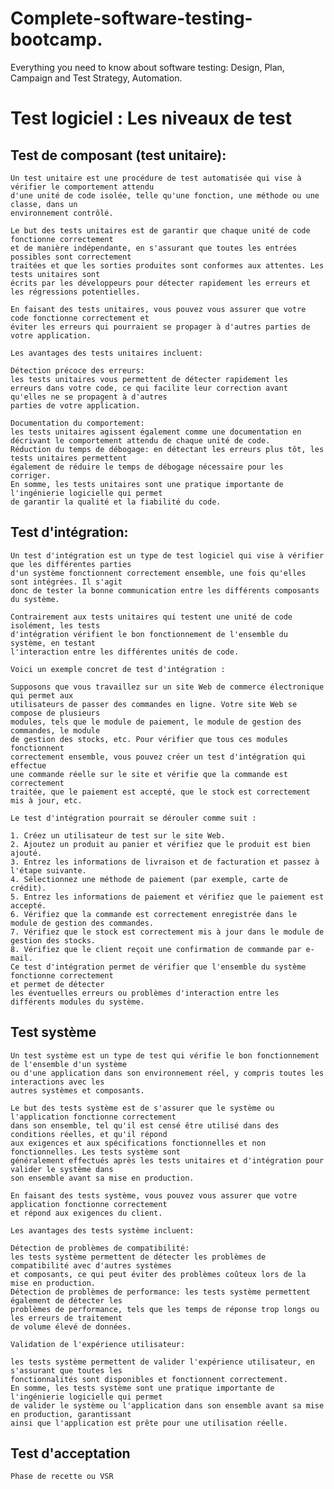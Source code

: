 # Complete-software-testing-bootcamp.
Everything you need to know about software testing: Design, Plan, Campaign and Test Strategy, Automation.

# Test logiciel : Les niveaux de test  

## Test de composant (test unitaire):  
    Un test unitaire est une procédure de test automatisée qui vise à vérifier le comportement attendu  
    d'une unité de code isolée, telle qu'une fonction, une méthode ou une classe, dans un  
    environnement contrôlé.  

    Le but des tests unitaires est de garantir que chaque unité de code fonctionne correctement  
    et de manière indépendante, en s'assurant que toutes les entrées possibles sont correctement  
    traitées et que les sorties produites sont conformes aux attentes. Les tests unitaires sont  
    écrits par les développeurs pour détecter rapidement les erreurs et les régressions potentielles.  

    En faisant des tests unitaires, vous pouvez vous assurer que votre code fonctionne correctement et  
    éviter les erreurs qui pourraient se propager à d'autres parties de votre application.  
      
    Les avantages des tests unitaires incluent:  

    Détection précoce des erreurs:  
    les tests unitaires vous permettent de détecter rapidement les  
    erreurs dans votre code, ce qui facilite leur correction avant qu'elles ne se propagent à d'autres
    parties de votre application.  
      
    Documentation du comportement:  
    les tests unitaires agissent également comme une documentation en  
    décrivant le comportement attendu de chaque unité de code.  
    Réduction du temps de débogage: en détectant les erreurs plus tôt, les tests unitaires permettent  
    également de réduire le temps de débogage nécessaire pour les corriger.  
    En somme, les tests unitaires sont une pratique importante de l'ingénierie logicielle qui permet  
    de garantir la qualité et la fiabilité du code.  

## Test d'intégration:  
    Un test d'intégration est un type de test logiciel qui vise à vérifier que les différentes parties  
    d'un système fonctionnent correctement ensemble, une fois qu'elles sont intégrées. Il s'agit  
    donc de tester la bonne communication entre les différents composants du système.  

    Contrairement aux tests unitaires qui testent une unité de code isolément, les tests 
    d'intégration vérifient le bon fonctionnement de l'ensemble du système, en testant  
    l'interaction entre les différentes unités de code.  

    Voici un exemple concret de test d'intégration :  

    Supposons que vous travaillez sur un site Web de commerce électronique qui permet aux  
    utilisateurs de passer des commandes en ligne. Votre site Web se compose de plusieurs  
    modules, tels que le module de paiement, le module de gestion des commandes, le module  
    de gestion des stocks, etc. Pour vérifier que tous ces modules fonctionnent  
    correctement ensemble, vous pouvez créer un test d'intégration qui effectue  
    une commande réelle sur le site et vérifie que la commande est correctement  
    traitée, que le paiement est accepté, que le stock est correctement mis à jour, etc.  

    Le test d'intégration pourrait se dérouler comme suit :

    1. Créez un utilisateur de test sur le site Web.
    2. Ajoutez un produit au panier et vérifiez que le produit est bien ajouté.
    3. Entrez les informations de livraison et de facturation et passez à l'étape suivante.
    4. Sélectionnez une méthode de paiement (par exemple, carte de crédit).
    5. Entrez les informations de paiement et vérifiez que le paiement est accepté.
    6. Vérifiez que la commande est correctement enregistrée dans le module de gestion des commandes.
    7. Vérifiez que le stock est correctement mis à jour dans le module de gestion des stocks.
    8. Vérifiez que le client reçoit une confirmation de commande par e-mail.
    Ce test d'intégration permet de vérifier que l'ensemble du système fonctionne correctement  
    et permet de détecter  
    les éventuelles erreurs ou problèmes d'interaction entre les différents modules du système.  

## Test système  
    Un test système est un type de test qui vérifie le bon fonctionnement de l'ensemble d'un système  
    ou d'une application dans son environnement réel, y compris toutes les interactions avec les  
    autres systèmes et composants.  

    Le but des tests système est de s'assurer que le système ou l'application fonctionne correctement  
    dans son ensemble, tel qu'il est censé être utilisé dans des conditions réelles, et qu'il répond  
    aux exigences et aux spécifications fonctionnelles et non fonctionnelles. Les tests système sont  
    généralement effectués après les tests unitaires et d'intégration pour valider le système dans  
    son ensemble avant sa mise en production.  

    En faisant des tests système, vous pouvez vous assurer que votre application fonctionne correctement  
    et répond aux exigences du client.  
      
    Les avantages des tests système incluent:  

    Détection de problèmes de compatibilité:  
    les tests système permettent de détecter les problèmes de compatibilité avec d'autres systèmes  
    et composants, ce qui peut éviter des problèmes coûteux lors de la mise en production.  
    Détection de problèmes de performance: les tests système permettent également de détecter les  
    problèmes de performance, tels que les temps de réponse trop longs ou les erreurs de traitement  
    de volume élevé de données.  
      
    Validation de l'expérience utilisateur:  
      
    les tests système permettent de valider l'expérience utilisateur, en s'assurant que toutes les  
    fonctionnalités sont disponibles et fonctionnent correctement.  
    En somme, les tests système sont une pratique importante de l'ingénierie logicielle qui permet  
    de valider le système ou l'application dans son ensemble avant sa mise en production, garantissant  
    ainsi que l'application est prête pour une utilisation réelle.  

## Test d'acceptation 
    Phase de recette ou VSR
